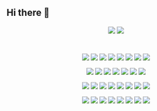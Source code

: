 ## Hi there 👋
<div class="stat" align="center">
  <a href="https://github.com/leewr9"><img align="center" src="https://github-readme-stats.vercel.app/api?username=leewr9&theme=transparent&show_icons=true&include_all_commits=true&hide_border=true&layout=compact"/></a>
  <a href="https://github.com/leewr9"><img align="center" src="https://github-readme-stats.vercel.app/api/top-langs/?username=leewr9&theme=transparent&hide_border=true&layout=compact"/></a>
</div>

##
<br>
<div class="skill" align="center">
  <a href="https://www.python.org/"><img src="https://img.shields.io/badge/Python-3776AB?style=flat-square&logo=python&logoColor=white"/></a>
  <a href="https://pandas.pydata.org/"><img src="https://img.shields.io/badge/Pandas-150458?style=flat-square&logo=pandas&logoColor=white"/></a>
  <a href="https://spark.apache.org/"><img src="https://img.shields.io/badge/Spark-E25A1C?style=flat-square&logo=apachespark&logoColor=white"/></a>
  <a href="https://cloud.google.com/bigquery/"><img src="https://img.shields.io/badge/BigQuery-669DF6?style=flat-square&logo=googlebigquery&logoColor=white"/></a>
  <a href="https://www.snowflake.com/"><img src="https://img.shields.io/badge/Snowflake-29B5E8?style=flat-square&logo=snowflake&logoColor=white"/></a>
  <a href="https://aws.amazon.com/redshift/"><img src="https://img.shields.io/badge/Redshift-8C4FFF?style=flat-square&logo=amazonredshift&logoColor=white"/></a>
  <a href="https://prestodb.io/"><img src="https://img.shields.io/badge/Presto-5890FF?style=flat-square&logo=presto&logoColor=white"/></a>
  <a href="https://hadoop.apache.org/"><img src="https://img.shields.io/badge/Hadoop-66CCFF?style=flat-square&logo=apachehadoop&logoColor=black"/></a>
  
  <a href="https://www.postgresql.org/"><img src="https://img.shields.io/badge/PostgreSQL-4169E1?style=flat-square&logo=postgresql&logoColor=white"/></a>
  <a href="https://www.mysql.com/"><img src="https://img.shields.io/badge/MySQL-4479A1?style=flat-square&logo=mysql&logoColor=white"/></a>
  <a href="https://cassandra.apache.org/"><img src="https://img.shields.io/badge/Cassandra-1287B1?style=flat-square&logo=apachecassandra&logoColor=white"/></a>
  <a href="https://www.mongodb.com/"><img src="https://img.shields.io/badge/MongoDB-47A248?style=flat-square&logo=mongodb&logoColor=white"/></a>
  <a href="https://www.elastic.co/"><img src="https://img.shields.io/badge/Elasticsearch-005571?style=flat-square&logo=elasticsearch&logoColor=white"/></a>
  <a href="https://www.databricks.com/"><img src="https://img.shields.io/badge/Databricks-FF3621?style=flat-square&logo=databricks&logoColor=white"/></a>
  <a href="https://www.getdbt.com/"><img src="https://img.shields.io/badge/dbt-FF694B?style=flat-square&logo=dbt&logoColor=white"/></a>

  <a href="https://airflow.apache.org/"><img src="https://img.shields.io/badge/Airflow-017CEE?style=flat-square&logo=apacheairflow&logoColor=white"/></a>
  <a href="https://kafka.apache.org/"><img src="https://img.shields.io/badge/Kafka-231F20?style=flat-square&logo=apachekafka&logoColor=white"/></a>
  <a href="https://www.docker.com/"><img src="https://img.shields.io/badge/Docker-2496ED?style=flat-square&logo=docker&logoColor=white"/></a>
  <a href="https://kubernetes.io/"><img src="https://img.shields.io/badge/Kubernetes-326CE5?style=flat-square&logo=kubernetes&logoColor=white"/></a>
  <a href="https://git-scm.com/"><img src="https://img.shields.io/badge/Git-F05032?style=flat-square&logo=git&logoColor=white"/></a>
  <a href="https://github.com/"><img src="https://img.shields.io/badge/GitHub-181717?style=flat-square&logo=github&logoColor=white"/></a>
  <a href="https://github.com/features/actions"><img src="https://img.shields.io/badge/Github Actions-2088FF?style=flat-square&logo=githubactions&logoColor=white"/></a>
  <a href="https://www.jenkins.io/"><img src="https://img.shields.io/badge/Jenkins-D24939?style=flat-square&logo=jenkins&logoColor=white"/></a>

  <a href="https://aws.amazon.com/"><img src="https://img.shields.io/badge/AWS-232F3E?style=flat-square&logo=amazonwebservices&logoColor=white"/></a>
  <a href="https://cloud.google.com/"><img src="https://img.shields.io/badge/GCP-4285F4?style=flat-square&logo=googlecloud&logoColor=white"/></a>
  <a href="https://kernel.org/"><img src="https://img.shields.io/badge/Linux-FCC624?style=flat-square&logo=linux&logoColor=black"/></a>
  <a href="https://www.djangoproject.com/"><img src="https://img.shields.io/badge/Django-092E20?style=flat-square&logo=django&logoColor=white"/></a>
  <a href="https://gunicorn.org/"><img src="https://img.shields.io/badge/Gunicorn-499848?style=flat-square&logo=gunicorn&logoColor=white"/></a>
  <a href="https://nginx.org/"><img src="https://img.shields.io/badge/NGINX-009639?style=flat-square&logo=nginx&logoColor=white"/></a>
  <a href="https://superset.apache.org/"><img src="https://img.shields.io/badge/Superset-20A6C9?style=flat-square&logo=apachesuperset&logoColor=white"/></a>
  <a href="https://redash.io/"><img src="https://img.shields.io/badge/Redash-FF7964?style=flat-square&logo=redash&logoColor=white"/></a>
</div>
<!--
**leewr9/leewr9** is a ✨ _special_ ✨ repository because its `README.md` (this file) appears on your GitHub profile.
Here are some ideas to get you started:
- 🔭 I’m currently working on ...
- 🌱 I’m currently learning ...
- 👯 I’m looking to collaborate on ...
- 🤔 I’m looking for help with ...
- 💬 Ask me about ...
- 📫 How to reach me: ... 
- 😄 Pronouns: ... 
- ⚡ Fun fact: ...
--> 
